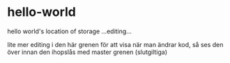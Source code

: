 # hello-world
hello world's location of storage
...editing...

lite mer editing i den här grenen för att visa när man ändrar kod, så ses den över innan den ihopslås med master grenen (slutgiltiga)
